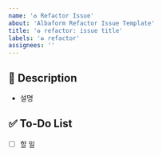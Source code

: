 ```yaml
---
name: '♻️ Refactor Issue'
about: 'Albaform Refactor Issue Template'
title: '♻️ refactor: issue title'
labels: '♻️ refactor'
assignees: ''
---
```


## 📝 Description

- 설명

## ✅ To-Do List

- [ ] 할 일
